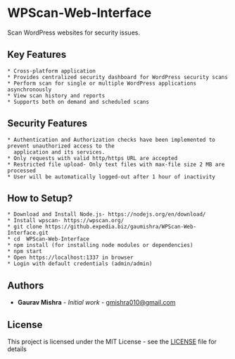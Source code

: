 # WPScan-Web-Interface
Scan WordPress websites for security issues.

## Key Features

```
* Cross-platform application
* Provides centralized security dashboard for WordPress security scans
* Perform scan for single or multiple WordPress applications asynchronously
* View scan history and reports
* Supports both on demand and scheduled scans
```

## Security Features

```
* Authentication and Authorization checks have been implemented to prevent unauthorized access to the
  application and its services.
* Only requests with valid http/https URL are accepted
* Restricted file upload- Only text files with max-file size 2 MB are processed
* User will be automatically logged-out after 1 hour of inactivity
```

## How to Setup?

```
* Download and Install Node.js- https://nodejs.org/en/download/
* Install wpscan- https://wpscan.org/
* git clone https://github.expedia.biz/gaumishra/WPScan-Web-Interface.git
* cd  WPScan-Web-Interface
* npm install (for installing node modules or dependencies)
* npm start
* Open https://localhost:1337 in browser
* Login with default credentials (admin/admin)
```
## Authors

* **Gaurav Mishra** - *Initial work* - gmishra010@gmail.com

## License

This project is licensed under the MIT License - see the [LICENSE](LICENSE) file for details
